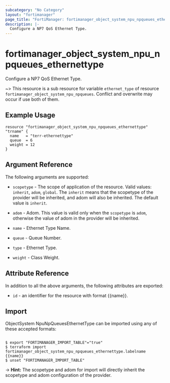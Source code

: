 ```yaml
---
subcategory: "No Category"
layout: "fortimanager"
page_title: "FortiManager: fortimanager_object_system_npu_npqueues_ethernettype"
description: |-
  Configure a NP7 QoS Ethernet Type.
---
```


# fortimanager_object_system_npu_npqueues_ethernettype
Configure a NP7 QoS Ethernet Type.

~> This resource is a sub resource for variable `ethernet_type` of resource `fortimanager_object_system_npu_npqueues`. Conflict and overwrite may occur if use both of them.



## Example Usage

```hcl
resource "fortimanager_object_system_npu_npqueues_ethernettype" "trname" {
  name   = "terr-ethernettype"
  queue  = 6
  weight = 12
}
```

## Argument Reference


The following arguments are supported:

* `scopetype` - The scope of application of the resource. Valid values: `inherit`, `adom`, `global`. The `inherit` means that the scopetype of the provider will be inherited, and adom will also be inherited. The default value is `inherit`.
* `adom` - Adom. This value is valid only when the `scopetype` is `adom`, otherwise the value of adom in the provider will be inherited.

* `name` - Ethernet Type Name.
* `queue` - Queue Number.
* `type` - Ethernet Type.
* `weight` - Class Weight.


## Attribute Reference

In addition to all the above arguments, the following attributes are exported:
* `id` - an identifier for the resource with format {{name}}.

## Import

ObjectSystem NpuNpQueuesEthernetType can be imported using any of these accepted formats:
```

$ export "FORTIMANAGER_IMPORT_TABLE"="true"
$ terraform import fortimanager_object_system_npu_npqueues_ethernettype.labelname {{name}}
$ unset "FORTIMANAGER_IMPORT_TABLE"
```
-> **Hint:** The scopetype and adom for import will directly inherit the scopetype and adom configuration of the provider.
